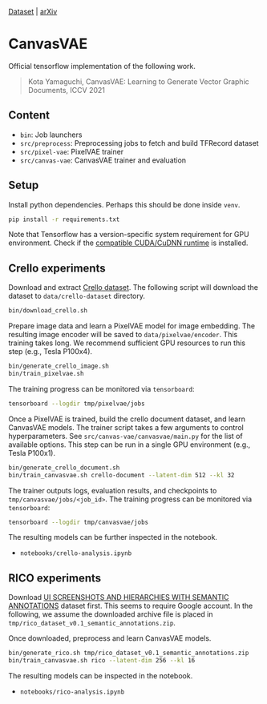 [Dataset](docs/crello-dataset.md) | [arXiv](https://arxiv.org/abs/2108.01249)

# CanvasVAE

Official tensorflow implementation of the following work.

> Kota Yamaguchi, CanvasVAE: Learning to Generate Vector Graphic Documents, ICCV 2021

## Content

- `bin`: Job launchers
- `src/preprocess`: Preprocessing jobs to fetch and build TFRecord dataset
- `src/pixel-vae`: PixelVAE trainer
- `src/canvas-vae`: CanvasVAE trainer and evaluation

## Setup

Install python dependencies. Perhaps this should be done inside `venv`.

```bash
pip install -r requirements.txt
```

Note that Tensorflow has a version-specific system requirement for GPU environment.
Check if the
[compatible CUDA/CuDNN runtime](https://www.tensorflow.org/install/source#gpu) is installed.

## Crello experiments

Download and extract [Crello dataset](docs/crello-dataset.md). The following
script will download the dataset to `data/crello-dataset` directory.

```bash
bin/download_crello.sh
```

Prepare image data and learn a PixelVAE model for image embedding. The resulting
image encoder will be saved to `data/pixelvae/encoder`. This training takes
long. We recommend sufficient GPU resources to run this step (e.g., Tesla P100x4).

```bash
bin/generate_crello_image.sh
bin/train_pixelvae.sh
```

The training progress can be monitored via `tensorboard`:

```bash
tensorboard --logdir tmp/pixelvae/jobs
```

Once a PixelVAE is trained, build the crello document dataset, and learn
CanvasVAE models. The trainer script takes a few arguments to control
hyperparameters.
See `src/canvas-vae/canvasvae/main.py` for the list of available options.
This step can be run in a single GPU environment (e.g., Tesla P100x1).

```bash
bin/generate_crello_document.sh
bin/train_canvasvae.sh crello-document --latent-dim 512 --kl 32
```

The trainer outputs logs, evaluation results, and checkpoints to
`tmp/canvasvae/jobs/<job_id>`. The training progress can be monitored
via `tensorboard`:

```bash
tensorboard --logdir tmp/canvasvae/jobs
```

The resulting models can be further inspected in the notebook.

- `notebooks/crello-analysis.ipynb`

## RICO experiments

Download [UI SCREENSHOTS AND HIERARCHIES WITH SEMANTIC ANNOTATIONS](http://interactionmining.org/rico)
dataset first. This seems to require Google account. In the following, we assume
the downloaded archive file is placed in `tmp/rico_dataset_v0.1_semantic_annotations.zip`.

Once downloaded, preprocess and learn CanvasVAE models.

```bash
bin/generate_rico.sh tmp/rico_dataset_v0.1_semantic_annotations.zip
bin/train_canvasvae.sh rico --latent-dim 256 --kl 16
```

The resulting models can be inspected in the notebook.

- `notebooks/rico-analysis.ipynb`
